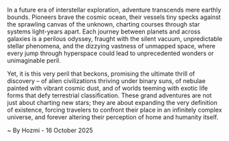 
In a future era of interstellar exploration, adventure transcends mere earthly bounds. Pioneers brave the cosmic ocean, their vessels tiny specks against the sprawling canvas of the unknown, charting courses through star systems light-years apart. Each journey between planets and across galaxies is a perilous odyssey, fraught with the silent vacuum, unpredictable stellar phenomena, and the dizzying vastness of unmapped space, where every jump through hyperspace could lead to unprecedented wonders or unimaginable peril.

Yet, it is this very peril that beckons, promising the ultimate thrill of discovery – of alien civilizations thriving under binary suns, of nebulae painted with vibrant cosmic dust, and of worlds teeming with exotic life forms that defy terrestrial classification. These grand adventures are not just about charting new stars; they are about expanding the very definition of existence, forcing travelers to confront their place in an infinitely complex universe, and forever altering their perception of home and humanity itself.

~ By Hozmi - 16 October 2025
